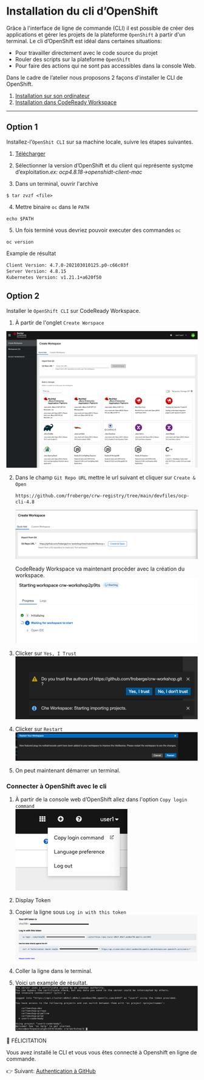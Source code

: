 # Installation du cli d’OpenShift

Grâce à l'interface de ligne de commande (CLI) il est possible de créer des applications et gérer les projets de la plateforme `OpenShift` à partir d'un terminal.  Le cli d’OpenShift est idéal dans certaines situations:
* Pour travailler directement avec le code source du projet
* Rouler des scripts sur la plateforme `OpenShift`
* Pour faire des actions qui ne sont pas accessibles dans la console Web.

Dans le cadre de l’atelier nous proposons 2 façons d'installer le CLI de OpenShift.
1. [Installation sur son ordinateur](#option-1)
2. [Installation dans CodeReady Workspace](#option2)
---

## Option 1

Installez-l’`OpenShit CLI` sur sa machine locale, suivre les étapes suivantes.

1. [Télécharger](https://mirror.openshift.com/pub/openshift-v4/clients/ocp/) 

2. Sélectionner la version d’OpenShift et du client qui représente systçme d’exploitation.*ex: ocp4.8.18->openshidt-client-mac* 

3. Dans un terminal, ouvrir l'archive
```
$ tar zvzf <file>
```

4. Mettre binaire `oc` dans le `PATH`
```
echo $PATH
```

5.  Un fois terminé vous devriez pouvoir executer des commandes `oc`
```
oc version
```

Example de résultat
```
Client Version: 4.7.0-202103010125.p0-c66c03f
Server Version: 4.8.15
Kubernetes Version: v1.21.1+a620f50
```

## Option 2

Installer le `OpenShift CLI` sur CodeReady Workspace.

1. À partir de l'onglet `Create Worspace`

![Create Workspace](images/crw-create-workspace.png)

2. Dans le champ `Git Repo URL` mettre le url suivant et cliquer sur `Create & Open`
    ```
    https://github.com/froberge/crw-registry/tree/main/devfiles/ocp-cli-4.8
    ```
    ![Clone Repo](images/clone-ocp-cli-repo.png)

    CodeReady Workspace va maintenant procéder avec la création du workspace.
    ![Workspace creation Repo](images/ocp-cli-workspace-creation.png)

3. Clicker sur `Yes, I Trust`
![Trust Workspace Author](images/trust-author.png)

4. Clicker sur `Restart`
![vscode plugin](images/vscode-plugin.png)

5. On peut maintenant démarrer un terminal.


### Connecter à OpenShift avec le cli

1. À partir de la console web d’OpenShift allez dans l'option `Copy login command`        
![Login command](images/login-command.png)

2. Display Token

3. Copier la ligne sous `Log in with this token`
![Login token](images/login-token.png)

4. Coller la ligne dans le terminal.

5. Voici un example de résultat.
![Example](images/terminal-example.png)

:tada: FÉLICITATION

Vous avez installé le CLI et vous vous êtes connecté à Openshift en ligne de commande.


:point_right: Suivant: [Authentication à GitHub](docs/github-private.md)